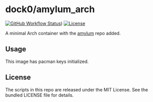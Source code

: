 dock0/amylum_arch
=======

[![GitHub Workflow Status](https://img.shields.io/github/workflow/status/dock0/amylum_arch/Build)](https://github.com/dock0/amylum_arch/actions))
[![License](https://img.shields.io/github/license/dock0/amylum_arch)](https://github.com/dock0/amylum_arch/blob/master/LICENSE)

A minimal Arch container with the [amylum](https://github.com/amylum/repo) repo added.

## Usage

This image has pacman keys initialized.

## License

The scripts in this repo are released under the MIT License. See the bundled LICENSE file for details.

